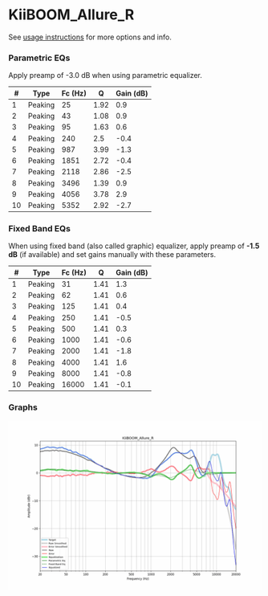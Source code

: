 # KiiBOOM_Allure_R
See [usage instructions](https://github.com/jaakkopasanen/AutoEq#usage) for more options and info.

### Parametric EQs
Apply preamp of -3.0 dB when using parametric equalizer.

|   # | Type    |   Fc (Hz) |    Q |   Gain (dB) |
|-----|---------|-----------|------|-------------|
|   1 | Peaking |        25 | 1.92 |         0.9 |
|   2 | Peaking |        43 | 1.08 |         0.9 |
|   3 | Peaking |        95 | 1.63 |         0.6 |
|   4 | Peaking |       240 | 2.5  |        -0.4 |
|   5 | Peaking |       987 | 3.99 |        -1.3 |
|   6 | Peaking |      1851 | 2.72 |        -0.4 |
|   7 | Peaking |      2118 | 2.86 |        -2.5 |
|   8 | Peaking |      3496 | 1.39 |         0.9 |
|   9 | Peaking |      4056 | 3.78 |         2.9 |
|  10 | Peaking |      5352 | 2.92 |        -2.7 |

### Fixed Band EQs
When using fixed band (also called graphic) equalizer, apply preamp of **-1.5 dB** (if available) and set gains manually with these parameters.

|   # | Type    |   Fc (Hz) |    Q |   Gain (dB) |
|-----|---------|-----------|------|-------------|
|   1 | Peaking |        31 | 1.41 |         1.3 |
|   2 | Peaking |        62 | 1.41 |         0.6 |
|   3 | Peaking |       125 | 1.41 |         0.4 |
|   4 | Peaking |       250 | 1.41 |        -0.5 |
|   5 | Peaking |       500 | 1.41 |         0.3 |
|   6 | Peaking |      1000 | 1.41 |        -0.6 |
|   7 | Peaking |      2000 | 1.41 |        -1.8 |
|   8 | Peaking |      4000 | 1.41 |         1.6 |
|   9 | Peaking |      8000 | 1.41 |        -0.8 |
|  10 | Peaking |     16000 | 1.41 |        -0.1 |

### Graphs
![](./KiiBOOM_Allure_R.png)
